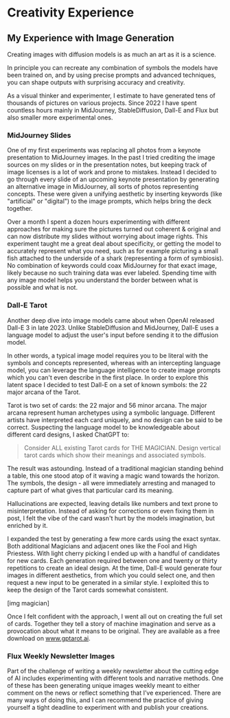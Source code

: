 # Creativity Experience

## My Experience with Image Generation

Creating images with diffusion models is as much an art as it is a science.

In principle you can recreate any combination of symbols the models have been trained on, and by using precise prompts and advanced techniques, you can shape outputs with surprising accuracy and creativity.

As a visual thinker and experimenter, I estimate to have generated tens of thousands of pictures on various projects. Since 2022 I have spent countless hours mainly in MidJourney, StableDiffusion, Dall-E and Flux but also smaller more experimental ones.

### MidJourney Slides

One of my first experiments was replacing all photos from a keynote presentation to MidJourney images. In the past I tried crediting the image sources on my slides or in the presentation notes, but keeping track of image licenses is a lot of work and prone to mistakes. Instead I decided to go through every slide of an upcoming keynote presentation by generating an alternative image in MidJourney, all sorts of photos representing concepts. These were given a unifying aesthetic by inserting keywords (like "artificial" or "digital") to the image prompts, which helps bring the deck together.

Over a month I spent a dozen hours experimenting with different approaches for making sure the pictures turned out coherent & original and can now distribute my slides without worrying about image rights. This experiment taught me a great deal about specificity, or getting the model to accurately represent what you need, such as for example picturing a small fish attached to the underside of a shark (representing a form of symbiosis). No combination of keywords could coax MidJourney for that exact image, likely because no such training data was ever labeled. Spending time with any image model helps you understand the border between what is possible and what is not.

### Dall-E Tarot

Another deep dive into image models came about when OpenAI released Dall-E 3 in late 2023. Unlike StableDiffusion and MidJourney, Dall-E uses a language model to adjust the user's input before sending it to the diffusion model.

In other words, a typical image model requires you to be literal with the symbols and concepts represented, whereas with an intercepting language model, you can leverage the language intelligence to create image prompts which you can't even describe in the first place. In order to explore this latent space I decided to test Dall-E on a set of known symbols: the 22 major arcana of the Tarot.

Tarot is two set of cards: the 22 major and 56 minor arcana. The major arcana represent human archetypes using a symbolic language. Different artists have interpreted each card uniquely, and no design can be said to be correct. Suspecting the language model to be knowledgeable about different card designs, I asked ChatGPT to:

> Consider ALL existing Tarot cards for THE MAGICIAN.
> Design vertical tarot cards which show their meanings and associated symbols.

The result was astounding.
Instead of a traditional magician standing behind a table, this one stood atop of it waving a magic wand towards the horizon. The symbols, the design - all were immediately arresting and managed to capture part of what gives that particular card its meaning.

Hallucinations are expected, leaving details like numbers and text prone to misinterpretation. Instead of asking for corrections or even fixing them in post, I felt the vibe of the card wasn't hurt by the models imagination, but enriched by it.

I expanded the test by generating a few more cards using the exact syntax. Both additional Magicians and adjacent ones like the Fool and High Priestess. With light cherry picking I ended up with a handful of candidates for new cards. Each generation required between one and twenty or thirty repetitions to create an ideal design. At the time, Dall-E would generate four images in different aesthetics, from which you could select one, and then request a new input to be generated in a similar style. I exploited this to keep the design of the Tarot cards somewhat consistent.

[img magician]

Once I felt confident with the approach, I went all out on creating the full set of cards. Together they tell a story of machine imagination and serve as a provocation about what it means to be original. They are available as a free download on www.gptarot.ai.

### Flux Weekly Newsletter Images

Part of the challenge of writing a weekly newsletter about the cutting edge of AI includes experimenting with different tools and narrative methods. One of these has been generating unique images weekly meant to either comment on the news or reflect something that I’ve experienced. There are many ways of doing this, and I can recommend the practice of giving yourself a tight deadline to experiment with and publish your creations.
